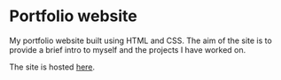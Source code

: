 # Portfolio website

My portfolio website built using HTML and CSS. The aim of the site is to provide a brief intro to myself and the projects I have worked on. 

The site is hosted [here](https://jonp2020.dev/).
